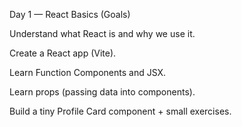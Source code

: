 Day 1 — React Basics (Goals)

Understand what React is and why we use it.

Create a React app (Vite).

Learn Function Components and JSX.

Learn props (passing data into components).

Build a tiny Profile Card component + small exercises.


